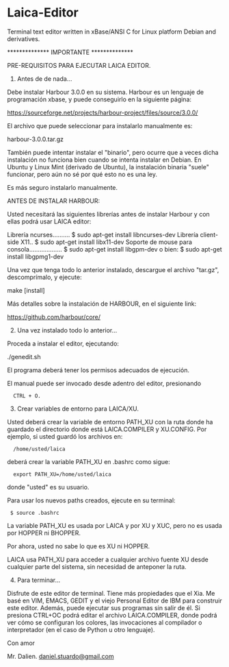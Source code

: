 # Laica-Editor
Terminal text editor written in xBase/ANSI C for Linux platform Debian and derivatives.

 ************** IMPORTANTE **************

 PRE-REQUISITOS PARA EJECUTAR LAICA EDITOR.

 1) Antes de de nada...
 
 Debe instalar Harbour 3.0.0 en su sistema. Harbour es un lenguaje de
 programación xbase, y puede conseguirlo en la siguiente página:
 
 https://sourceforge.net/projects/harbour-project/files/source/3.0.0/
 
 El archivo que puede seleccionar para instalarlo manualmente es:
 
 harbour-3.0.0.tar.gz
 
 También puede intentar instalar el "binario", pero ocurre que a veces
 dicha instalación no funciona bien cuando se intenta instalar en Debian.
 En Ubuntu y Linux Mint (derivado de Ubuntu), la instalación binaria
 "suele" funcionar, pero aún no sé por qué esto no es una ley. 
 
 Es más seguro instalarlo manualmente.
 
 ANTES DE INSTALAR HARBOUR:
 
 Usted necesitará las siguientes librerías antes de instalar Harbour y
 con ellas podrá usar LAICA editor:

 Librería ncurses.......... $ sudo apt-get install libncurses-dev
 Librería client-side X11.. $ sudo apt-get install libx11-dev
 Soporte de mouse para
 consola................... $ sudo apt-get install libgpm-dev 
                     o bien:
                            $ sudo apt-get install libgpmg1-dev
 
 Una vez que tenga todo lo anterior instalado, descargue el archivo
 "tar.gz", descomprímalo, y ejecute:
 
 make [install]
 
 Más detalles sobre la instalación de HARBOUR, en el siguiente link:
 
 https://github.com/harbour/core/
 
 2) Una vez instalado todo lo anterior...
 
 Proceda a instalar el editor, ejecutando:
 
 ./genedit.sh
 
 El programa deberá tener los permisos adecuados de ejecución.
 
 El manual puede ser invocado desde adentro del editor, presionando

      CTRL + O.

 3) Crear variables de entorno para LAICA/XU.

 Usted deberá crear la variable de entorno PATH_XU con la ruta donde 
 ha guardado el directorio donde está LAICA.COMPILER y XU.CONFIG.
 Por ejemplo, si usted guardó los archivos en:

      /home/usted/laica

 deberá crear la variable PATH_XU en .bashrc como sigue:

      export PATH_XU=/home/usted/laica

 donde "usted" es su usuario.

 Para usar los nuevos paths creados, ejecute en su terminal:

     $ source .bashrc

 La variable PATH_XU es usada por LAICA y por XU y XUC, pero no es
 usada por HOPPER ni BHOPPER.
 
 Por ahora, usted no sabe lo que es XU ni HOPPER.

 LAICA usa PATH_XU para acceder a cualquier archivo fuente XU desde
 cualquier parte del sistema, sin necesidad de anteponer la ruta.

 4) Para terminar...
 
 Disfrute de este editor de terminal. Tiene más propiedades que el Xia.
 Me basé en VIM, EMACS, GEDIT y el viejo Personal Editor de IBM para
 construir este editor. Además, puede ejecutar sus programas sin salir
 de él. Si presiona CTRL+OC podrá editar el archivo LAICA.COMPILER,
 donde podrá ver cómo se configuran los colores, las invocaciones al
 compilador o interpretador (en el caso de Python u otro lenguaje).
 
 Con amor
  
 Mr. Dalien.
 daniel.stuardo@gmail.com
 
 
